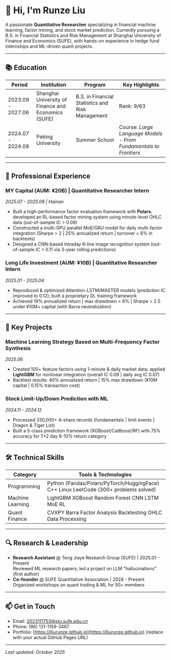 # 👋 Hi, I'm Runze Liu  
A passionate **Quantitative Researcher** specializing in financial machine learning, factor mining, and stock market prediction. Currently pursuing a B.S. in Financial Statistics and Risk Management at Shanghai University of Finance and Economics (SUFE), with hands-on experience in hedge fund internships and ML-driven quant projects.

---

## 📚 Education  
| Period | Institution | Program | Key Highlights |
|--------|-------------|---------|----------------|
| 2023.09 - 2027.06 | Shanghai University of Finance and Economics (SUFE) | B.S. in Financial Statistics and Risk Management | Rank: 9/63 | GPA: 3.64/4.00 | People’s Scholarship | College Math Competition (2nd Prize) |
| 2024.07 - 2024.08 | Peking University | Summer School | Course: *Large Language Models - From Fundamentals to Frontiers* | Studied Transformer architecture & HuggingFace/PyTorch |

---

## 💼 Professional Experience  
### MY Capital (AUM: ¥20B) | Quantitative Researcher Intern  
*2025.07 - 2025.09 | Hainan*  
- Built a high-performance factor evaluation framework with **Polars**; developed an RL-based factor mining system using minute-level OHLC data (out-of-sample IC > 0.09)  
- Constructed a multi-GPU parallel MoE/GRU model for daily multi-factor integration (Sharpe > 2 | 25% annualized return | turnover < 6% in backtests)  
- Designed a CNN-based intraday K-line image recognition system (out-of-sample IC > 0.11 via 3-year rolling predictions)

### Long Life Investment (AUM: ¥10B) | Quantitative Researcher Intern  
*2025.01 - 2025.04*  
- Reproduced & optimized Attention-LSTM/MASTER models (prediction IC improved to 0.12); built a proprietary DL training framework  
- Achieved 19% annualized return | max drawdown < 6% | Sharpe > 2.5 under ¥10M+ capital (with Barra neutralization)

---

## 🚀 Key Projects  
### Machine Learning Strategy Based on Multi-Frequency Factor Synthesis  
*2025.06*  
- Created 100+ feature factors using 1-minute & daily market data; applied **LightGBM** for nonlinear integration (overall IC 0.09 | daily avg IC 0.07)  
- Backtest results: 40% annualized return | 15% max drawdown (¥10M capital | 0.15% transaction cost)

### Stock Limit-Up/Down Prediction with ML  
*2024.11 - 2024.12*  
- Processed 330,000+ A-share records (fundamentals | limit events | Dragon & Tiger List)  
- Built a 5-class prediction framework (XGBoost/CatBoost/RF) with 75% accuracy for T+2 day 6-10% return category

---

## 🛠️ Technical Skills  
| Category | Tools & Technologies |
|----------|----------------------|
| Programming | Python (Pandas/Polars/PyTorch/HuggingFace)  C++  Linux  LeetCode (300+ problems solved) |
| Machine Learning | LightGBM  XGBoost  Random Forest  CNN  LSTM  MoE  RL |
| Quant Finance | CVXPY  Barra  Factor Analysis  Backtesting  OHLC Data Processing |
---

## 🔍 Research & Leadership  
- **Research Assistant** @ Teng Jiaye Research Group (SUFE) | 2025.01 - Present  
  Reviewed ML research papers; led a project on LLM "hallucinations" (first author)  
- **Co-founder** @ SUFE Quantitative Association | 2024 - Present  
  Organized workshops on quant trading & ML for 50+ members

---

## 📫 Get in Touch  
- Email: [2023111753@stu.sufe.edu.cn](mailto:2023111753@stu.sufe.edu.cn)  
- Phone: (86) 131-1159-3467  
- Portfolio: [https://lliurunze.github.io](https://lliurunze.github.io) (replace with your actual GitHub Pages URL)  

---

*Last updated: October 2025*
